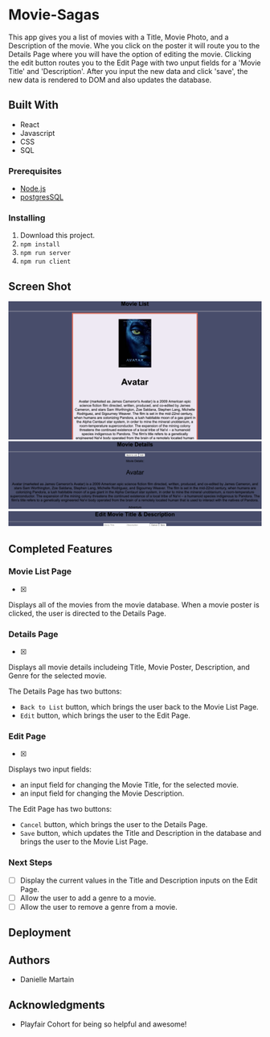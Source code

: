 # Movie-Sagas

This app gives you a list of movies with a Title, Movie Photo, and a Description of the movie. Whe you click on the poster it will route you to the Details Page where you will have the option of editing the movie. Clicking the edit button routes you to the Edit Page with two unput fields for a 'Movie Title' and 'Description'. After you input the new data and click 'save', the new data is rendered to DOM and also updates the database. 


## Built With

- React
- Javascript
- CSS
- SQL



### Prerequisites

- [Node.js](https://nodejs.org/en/)
- [postgresSQL](https://www.postgresql.org)


### Installing

1. Download this project.
2. `npm install`
3. `npm run server`
4. `npm run client`

## Screen Shot


![movieList](movie-list.png)
![movieList2](movieList2.png)
![movieList3](movieList3.png)



## Completed Features

 ### Movie List Page

 - [x]

Displays all of the movies from the movie database. When a movie poster is clicked, the user is directed to the Details Page.

### Details Page

- [x]

Displays all movie details includeing Title, Movie Poster, Description, and Genre for the selected movie.

The Details Page has two buttons:

- `Back to List` button, which brings the user back to the Movie List Page.
- `Edit` button, which brings the user to the Edit Page.

### Edit Page

- [x]

Displays two input fields:

- an input field for changing the Movie Title, for the selected movie.
- an input field for changing the Movie Description.

The Edit Page has two buttons:

- `Cancel` button, which brings the user to the Details Page.
- `Save` button, which updates the Title and Description in the database and brings the user to the Movie List Page.


### Next Steps

- [ ] Display the current values in the Title and Description inputs on the Edit Page.
- [ ] Allow the user to add a genre to a movie.
- [ ] Allow the user to remove a genre from a movie.

## Deployment


## Authors

* Danielle Martain


## Acknowledgments

* Playfair Cohort for being so helpful and awesome!